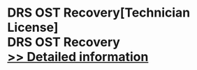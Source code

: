# DRS OST Recovery[Technician License]<br />DRS OST Recovery<br />[>> Detailed information](https://secure.shareit.com/shareit/product.html?productid=301004377&affiliateid=200057808)
